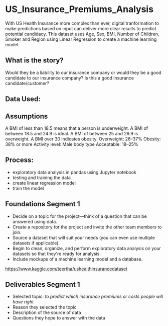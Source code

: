 # US_Insurance_Premiums_Analysis
With US Health Insurance more complex than ever, digital tranformation to make predictions based on input can deliver more clear results to predict potential candidacy. This dataset uses Age, Sex, BMI, Number of Children, Smoker and Region using Linear Regression to create a machine learning model. 

## What is the story? 
Would they be a liability to our insurance company or would they be a good candidate to our insurance company? Is this a good insurance candidate/customer? 

## Data Used:

## Assumptions
A BMI of less than 18.5 means that a person is underweight. A BMI of between 18.5 and 24.9 is ideal. A BMI of between 25 and 29.9 is overweight. A BMI over 30 indicates obesity.
Overweight: 26–37%
Obesity: 38% or more
Activity level: Male body type
Acceptable: 18–25%

## Process:
- exploratory data analysis in pandas using Jupyter notebook
- testing and training the data
- create linear regression model
- train the model 


## Foundations Segment 1
- Decide on a topic for the project—think of a question that can be answered using data.
- Create a repository for the project and invite the other team members to join.
- Source a dataset that will suit your needs (you can even use multiple datasets if applicable).
- Begin to clean, organize, and perform exploratory data analysis on your datasets so that they're ready for analysis.
- Include mockups of a machine learning model and a database.

https://www.kaggle.com/teertha/ushealthinsurancedataset

## Deliverables Segment 1
- Selected topic: _to predict which insurance premiums or costs people will have right_
- Reason they selected the topic
- Description of the source of data
- Questions they hope to answer with the data
